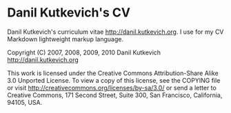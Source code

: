 Danil Kutkevich's CV
====================

Danil Kutkevich's curriculum vitae <http://danil.kutkevich.org>. I use
for my CV Markdown lightweight markup language.

Copyright (C) 2007, 2008, 2009, 2010 Danil Kutkevich
<http://danil.kutkevich.org>

This work is licensed under the Creative Commons Attribution-Share
Alike 3.0 Unported License. To view a copy of this license, see the
COPYING file or visit <http://creativecommons.org/licenses/by-sa/3.0/>
or send a letter to Creative Commons, 171 Second Street, Suite 300,
San Francisco, California, 94105, USA.
